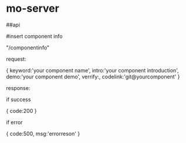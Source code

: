 mo-server
=========

##api

#insert component info

  "/componentinfo"
  
  request:
  
  {
      keyword:'your component name',
      intro:'your component introduction',
      demo:'your component demo',
      verrify:,
      codelink:'git@yourcomponent'
  }
  
  response:
  
  if success
  
  {
      code:200
  }
  
  if error
  
  { 
      code:500,
      msg:'errorreson'
  }
